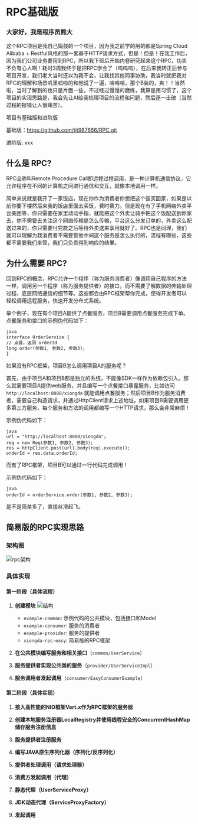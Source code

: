 # **RPC基础版**

### 大家好，我是程序员熊大

这个RPC项目是我自己捣鼓的一个项目，因为我之前学的用的都是Spring Cloud Alibaba + Restful风格的那一套基于HTTP请求方式，但是！但是！在我工作后，因为我们公司业务要用到RPC，所以我下班后开始内卷研究起来这个RPC，功夫不负有心人啊！耗时3周我终于是把RPC学会了（呜呜呜），在后来我转正后参与项目开发，我们老大当时还以为我不会，让我找其他同事协助，我当时就把我对RPC的理解和场景叽里呱啦的和他说了一遍，哈哈哈，那个B装的，爽！！当然啦，当时了解到的也只是片面一些，不过经过慢慢的磨练，我算是用习惯了，这个项目的实现思路是，我会先让AI给我梳理项目的流程和问题，然后逐一击破（当然过程的报错让人很痛苦）。

项目有基础版和进阶版

基础版：https://github.com/tjt987666/RPC.git

进阶版: xxx



## 什么是 RPC?

RPC全称叫Remote Procedure Call即远程过程调用，是一种计算机通信协议，它允许程序在不同的计算机之间进行通信和交互，就像本地调用一样。

简单来说就是我开了一家饭店，现在你作为消费者你想把这个饭买回家，如果是以前你要下楼然后来我的饭店里面去买饭，费时费力。但是现在有了手机网络外卖平台美团等，你只需要在家里动动手指，就能把这个外卖让骑手把这个饭配送到你家去，你不需要去关注这个网络传输是怎么传输，平台这么分发订单的，外卖这么配送过来的，你只需要付完款之后等待外卖送来享用就好了。RPC也是同理，我们就可以理解为我消费者不需要管他中间这个服务是怎么执行的，流程有哪些，这些都不需要我们来管，我们只负责得到响应的结果。

## 为什么需要 RPC?

回到RPC的概念，RPC允许一个程序（称为服务消费者）像调用自己程序的方法一样，调用另一个程序（称为服务提供者）的接口，而不需要了解数据的传输处理过程、底层网络通信的细节等。这些都会由RPC框架帮你完成，使得开发者可以轻松调用远程服务，快速开发分布式系统。

举个例子，现在有个项目A提供了点餐服务，项目B需要调用点餐服务完成下单。点餐服务和接口的示例伪代码如下：

```markdown
java
interface OrderService {
// 点餐，返回 orderId
long order(参数1, 参数2, 参数3);
}
```
如果没有RPC框架，项目B怎么调用项目A的服务呢？

首先，由于项目A和项目B都是独立的系统，不能像SDK一样作为依赖包引入。那么就需要项目A提供web服务，并且编写一个点餐接口暴露服务，比如访问 `http://localhost:8080/xiongda` 就能调用点餐服务；然后项目B作为服务消费者，需要自己构造请求，并通过HttpClient请求上述地址。如果项目B需要调用更多第三方服务，每个服务和方法的调用都编写一个HTTP请求，那么会非常麻烦！

示例伪代码如下：

```
java
url = "http://localhost:8080/xiongda";
req = new Req(参数1, 参数2, 参数3);
res = httpClient.post(url).body(req).execute();
orderId = res.data.orderId;
```
而有了RPC框架，项目B可以通过一行代码完成调用！

示例伪代码如下：

```
java
orderId = orderService.order(参数1, 参数2, 参数3);
```
是不是简单多了，直接丝滑起飞。

## 简易版的RPC实现思路

### 架构图
![rpc架构](https://github.com/user-attachments/assets/ac693dde-47c5-4353-a333-559d2dad5562)



### 具体实现

#### 第一阶段（具体流程）

1. **创建模块**
![结构](https://github.com/user-attachments/assets/e17ffeb5-9f9c-4779-8719-cc3901790285)



   - `example-common`: 示例代码的公共模块，包括接口和Model
   - `example-consumer`: 服务的消费者
   - `example-provider`: 服务的提供者
   - `xiongda-rpc-easy`: 简易版的RPC框架

2. **在公共模块编写服务和相关接口**（`common/UserService`）

3. **服务提供者实现公共类的服务**（`provider/UserServiceImpl`）

4. **服务调用者发起调用**（`consumer/EasyConsumerExample`）

#### 第二阶段（具体实现）

1. **接入高性能的NIO框架Vert.x作为RPC框架的服务器**

2. **创建本地服务注册器LocalRegistry并使用线程安全的ConcurrentHashMap储存服务注册信息**

3. **服务提供者注册服务**

4. **编写JAVA原生序列化器（序列化/反序列化）**

5. **提供者处理调用（请求处理器）**

6. **消费方发起调用（代理）**

7. **静态代理（UserServiceProxy）**

8. **JDK动态代理（ServiceProxyFactory）**

9. **发起调用**

